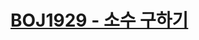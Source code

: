 # [BOJ1929 - 소수 구하기](https://www.acmicpc.net/problem/1929)
<!--tags: eratosthenes, math, number theory, primality test-->
